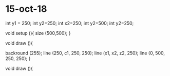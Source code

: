 # 15-oct-18
int y1 = 250;
int y2=250;
int x2=250;
int y2=500;
int y2=250;

void setup (){
size (500,500);
}
		
void draw (){

backround (255);
line (250, c1, 250, 250);
line (x1, x2, z2, 250);
line (0, 500, 250, 250);
}

void draw (){
